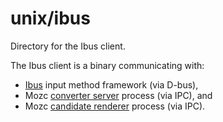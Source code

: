 # unix/ibus

Directory for the Ibus client.

The Ibus client is a binary communicating with:

* [Ibus](https://github.com/ibus/ibus) input method framework (via D-bus),
* Mozc [converter server](https://github.com/Team-Hmm/Hizk/blob/master/src/server) process (via IPC), and
* Mozc [candidate renderer](https://github.com/Team-Hmm/Hizk/blob/master/src/renderer) process (via IPC).
